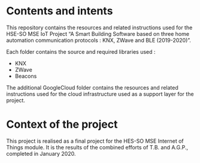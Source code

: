 # Contents and intents

This repository contains the resources and related instructions used for the HSE-SO MSE IoT Project “A Smart Building Software based on three home automation communication protocols : KNX, ZWave and BLE (2019-2020)”.

Each folder contains the source and required libraries used :
- KNX
- ZWave
- Beacons

The additional GoogleCloud folder contains the resources and related instructions used for the cloud infrastructure used as a support layer for the project.

# Context of the project

This project is realised as a final project for the HES-SO MSE Internet of Things module. It is the results of the combined efforts of T.B. and A.G.P., completed in January 2020.
